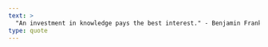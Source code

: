 ```yaml
---
text: >
  "An investment in knowledge pays the best interest." - Benjamin Franklin
type: quote
---
```

